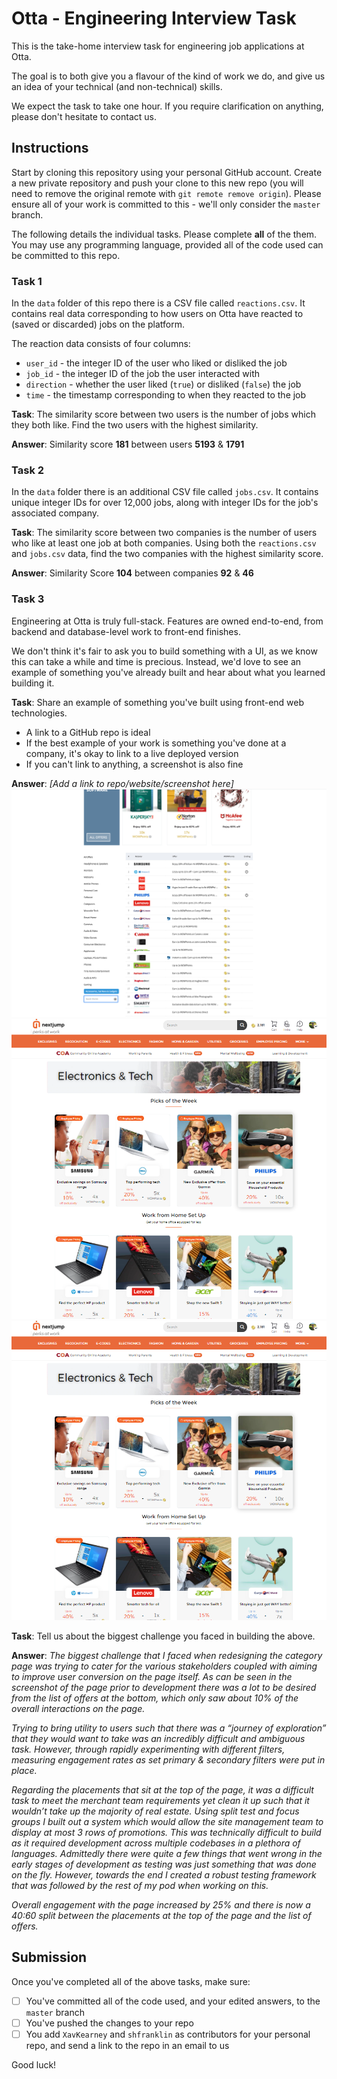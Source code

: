 # Otta - Engineering Interview Task

This is the take-home interview task for engineering job applications at Otta.

The goal is to both give you a flavour of the kind of work we do, and give us an idea of your technical (and non-technical) skills.

We expect the task to take one hour. If you require clarification on anything, please don't hesitate to contact us.

## Instructions

Start by cloning this repository using your personal GitHub account. Create a new private repository and push your clone to this new repo (you will need to remove the original remote with `git remote remove origin`). Please ensure all of your work is committed to this - we'll only consider the `master` branch.

The following details the individual tasks. Please complete **all** of the them. You may use any programming language, provided all of the code used can be committed to this repo.

### Task 1

In the `data` folder of this repo there is a CSV file called `reactions.csv`. It contains real data corresponding to how users on Otta have reacted to (saved or discarded) jobs on the platform.

The reaction data consists of four columns:

- `user_id` - the integer ID of the user who liked or disliked the job
- `job_id` - the integer ID of the job the user interacted with
- `direction` - whether the user liked (`true`) or disliked (`false`) the job
- `time` - the timestamp corresponding to when they reacted to the job

**Task**: The similarity score between two users is the number of jobs which they both like. Find the two users with the highest similarity.

**Answer**: Similarity score **181** between users **5193** & **1791**

### Task 2

In the `data` folder there is an additional CSV file called `jobs.csv`. It contains unique integer IDs for over 12,000 jobs, along with integer IDs for the job's associated company.

**Task**: The similarity score between two companies is the number of users who like at least one job at both companies. Using both the `reactions.csv` and `jobs.csv` data, find the two companies with the highest similarity score.

**Answer**: Similarity Score **104** between companies **92** & **46**

### Task 3

Engineering at Otta is truly full-stack. Features are owned end-to-end, from backend and database-level work to front-end finishes.

We don't think it's fair to ask you to build something with a UI, as we know this can take a while and time is precious. Instead, we'd love to see an example of something you've already built and hear about what you learned building it.

**Task**: Share an example of something you've built using front-end web technologies.

- A link to a GitHub repo is ideal
- If the best example of your work is something you've done at a company, it's okay to link to a live deployed version
- If you can't link to anything, a screenshot is also fine

**Answer**: _[Add a link to repo/website/screenshot here]_
![Before](/screenshots/before.png "Before")
![After](/screenshots/screenshot_1.png "After 1")
![After](/screenshots/screenshot_1.png "After 2")


**Task**: Tell us about the biggest challenge you faced in building the above.

**Answer**: _The biggest challenge that I faced when redesigning the category page was trying to cater for the various stakeholders coupled with aiming to improve user conversion on the page itself. As can be seen in the screenshot of the page prior to development there was a lot to be desired from the list of offers at the bottom, which only saw about 10% of the overall interactions on the page._ 

_Trying to bring utility to users such that there was a “journey of exploration” that they would want to take was an incredibly difficult and ambiguous task. However, through rapidly experimenting with different filters, measuring engagement rates as set primary & secondary filters were put in place._

_Regarding the placements that sit at the top of the page, it was a difficult task to meet the merchant team requirements yet clean it up such that it wouldn’t take up the majority of real estate. Using split test and focus groups I built out a system which would allow the site management team to display at most 3 rows of promotions. This was technically difficult to build as it required development across multiple codebases in a plethora of languages. Admittedly there were quite a few things that went wrong in the early stages of development as testing was just something that was done on the fly. However, towards the end I created a robust testing framework that was followed by the rest of my pod when working on this._

_Overall engagement with the page increased by 25% and there is now a 40:60 split between the placements at the top of the page and the list of offers._

## Submission

Once you've completed all of the above tasks, make sure:

- [ ] You've committed all of the code used, and your edited answers, to the `master` branch
- [ ] You've pushed the changes to your repo
- [ ] You add `XavKearney` and `shfranklin` as contributors for your personal repo, and send a link to the repo in an email to us

Good luck!

